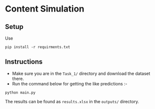 # Content Simulation 

## Setup 
Use 
```
pip install -r requirments.txt
``` 


## Instructions
- Make sure you are in the `Task_1/` directory and download the dataset there.
- Run the command below for getting the like predictions :-
```
python main.py  
``` 
The results can be found as `results.xlsx` in the `outputs/` directory.
